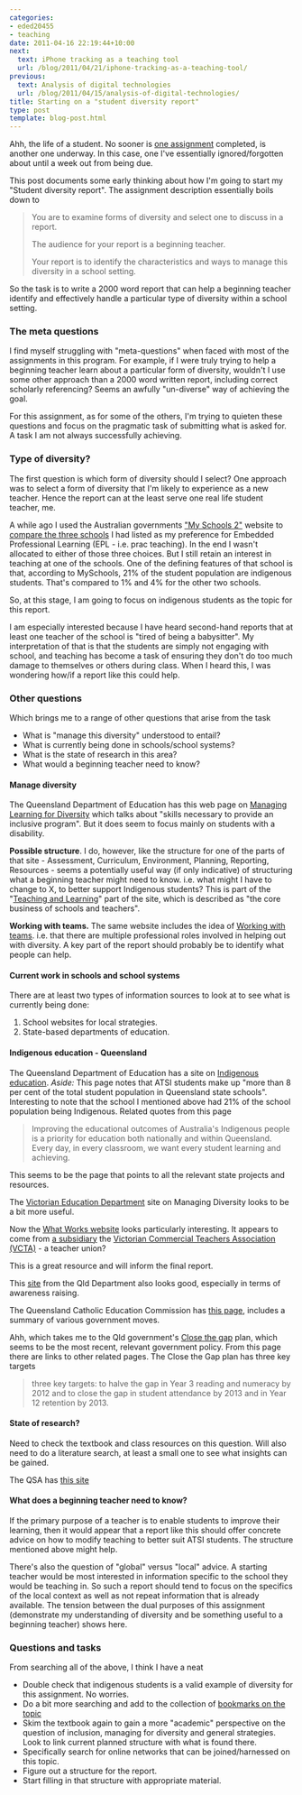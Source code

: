 ```yaml
---
categories:
- eded20455
- teaching
date: 2011-04-16 22:19:44+10:00
next:
  text: iPhone tracking as a teaching tool
  url: /blog/2011/04/21/iphone-tracking-as-a-teaching-tool/
previous:
  text: Analysis of digital technologies
  url: /blog/2011/04/15/analysis-of-digital-technologies/
title: Starting on a "student diversity report"
type: post
template: blog-post.html
---
```

Ahh, the life of a student. No sooner is [one assignment](/blog/2011/04/15/analysis-of-digital-technologies/) completed, is another one underway. In this case, one I've essentially ignored/forgotten about until a week out from being due.

This post documents some early thinking about how I'm going to start my "Student diversity report". The assignment description essentially boils down to

> You are to examine forms of diversity and select one to discuss in a report.
> 
> The audience for your report is a beginning teacher.
> 
> Your report is to identify the characteristics and ways to manage this diversity in a school setting.

So the task is to write a 2000 word report that can help a beginning teacher identify and effectively handle a particular type of diversity within a school setting.

### The meta questions

I find myself struggling with "meta-questions" when faced with most of the assignments in this program. For example, if I were truly trying to help a beginning teacher learn about a particular form of diversity, wouldn't I use some other approach than a 2000 word written report, including correct scholarly referencing? Seems an awfully "un-diverse" way of achieving the goal.

For this assignment, as for some of the others, I'm trying to quieten these questions and focus on the pragmatic task of submitting what is asked for. A task I am not always successfully achieving.

### Type of diversity?

The first question is which form of diversity should I select? One approach was to select a form of diversity that I'm likely to experience as a new teacher. Hence the report can at the least serve one real life student teacher, me.

A while ago I used the Australian governments ["My Schools 2"](http://www.myschools.edu.au/) website to [compare the three schools](/blog/2011/03/05/a-comparison-of-schools-enabled-by-myschools-v2-0/) I had listed as my preference for Embedded Professional Learning (EPL - i.e. prac teaching). In the end I wasn't allocated to either of those three choices. But I still retain an interest in teaching at one of the schools. One of the defining features of that school is that, according to MySchools, 21% of the student population are indigenous students. That's compared to 1% and 4% for the other two schools.

So, at this stage, I am going to focus on indigenous students as the topic for this report.

I am especially interested because I have heard second-hand reports that at least one teacher of the school is "tired of being a babysitter". My interpretation of that is that the students are simply not engaging with school, and teaching has become a task of ensuring they don't do too much damage to themselves or others during class. When I heard this, I was wondering how/if a report like this could help.

### Other questions

Which brings me to a range of other questions that arise from the task

- What is "manage this diversity" understood to entail?
- What is currently being done in schools/school systems?
- What is the state of research in this area?
- What would a beginning teacher need to know?

#### Manage diversity

The Queensland Department of Education has this web page on [Managing Learning for Diversity](http://education.qld.gov.au/staff/learning/diversity/index.html) which talks about "skills necessary to provide an inclusive program". But it does seem to focus mainly on students with a disability.

**Possible structure**. I do, however, like the structure for one of the parts of that site - Assessment, Curriculum, Environment, Planning, Reporting, Resources - seems a potentially useful way (if only indicative) of structuring what a beginning teacher might need to know. i.e. what might I have to change to X, to better support Indigenous students? This is part of the "[Teaching and Learning](http://education.qld.gov.au/staff/learning/diversity/teaching/index.html)" part of the site, which is described as "the core business of schools and teachers".

**Working with teams.** The same website includes the idea of [Working with teams](http://education.qld.gov.au/staff/learning/diversity/roles/index.html). i.e. that there are multiple professional roles involved in helping out with diversity. A key part of the report should probably be to identify what people can help.

#### Current work in schools and school systems

There are at least two types of information sources to look at to see what is currently being done:

1. School websites for local strategies.
2. State-based departments of education.

#### Indigenous education - Queensland

The Queensland Department of Education has a site on [Indigenous education](http://education.qld.gov.au/schools/indigenous/index.html). _Aside:_ This page notes that ATSI students make up "more than 8 per cent of the total student population in Queensland state schools". Interesting to note that the school I mentioned above had 21% of the school population being Indigenous. Related quotes from this page

> Improving the educational outcomes of Australia's Indigenous people is a priority for education both nationally and within Queensland. Every day, in every classroom, we want every student learning and achieving.

This seems to be the page that points to all the relevant state projects and resources.

The [Victorian Education Department](http://www.education.vic.gov.au/hrweb/divequity/divmanSCH.htm) site on Managing Diversity looks to be a bit more useful.

Now the [What Works website](http://www.whatworks.edu.au/dbAction.do?cmd=homePage) looks particularly interesting. It appears to come from [a subsidiary](http://www.ncsonline.com.au/) the [Victorian Commercial Teachers Association (VCTA)](http://www.vcta.asn.au/) - a teacher union?

This is a great resource and will inform the final report.

This [site](http://education.qld.gov.au/schools/indigenous/services/cultural-awareness.html) from the Qld Department also looks good, especially in terms of awareness raising.

The Queensland Catholic Education Commission has [this page](http://www.qcec.qld.catholic.edu.au/index.php?option=com_content&view=article&id=53&Itemid=132), includes a summary of various government moves.

Ahh, which takes me to the Qld government's [Close the gap](http://education.qld.gov.au/schools/indigenous/strategies/closing-gap.html) plan, which seems to be the most recent, relevant government policy. From this page there are links to other related pages. The Close the Gap plan has three key targets

> three key targets: to halve the gap in Year 3 reading and numeracy by 2012 and to close the gap in student attendance by 2013 and in Year 12 retention by 2013.

#### State of research?

Need to check the textbook and class resources on this question. Will also need to do a literature search, at least a small one to see what insights can be gained.

The QSA has [this site](http://www.qsa.qld.edu.au/6322.html)

#### What does a beginning teacher need to know?

If the primary purpose of a teacher is to enable students to improve their learning, then it would appear that a report like this should offer concrete advice on how to modify teaching to better suit ATSI students. The structure mentioned above might help.

There's also the question of "global" versus "local" advice. A starting teacher would be most interested in information specific to the school they would be teaching in. So such a report should tend to focus on the specifics of the local context as well as not repeat information that is already available. The tension between the dual purposes of this assignment (demonstrate my understanding of diversity and be something useful to a beginning teacher) shows here.

### Questions and tasks

From searching all of the above, I think I have a neat

- Double check that indigenous students is a valid example of diversity for this assignment. No worries.
- Do a bit more searching and add to the collection of [bookmarks on the topic](http://www.diigo.com/user/djplaner/Indigenous)
- Skim the textbook again to gain a more "academic" perspective on the question of inclusion, managing for diversity and general strategies. Look to link current planned structure with what is found there.
- Specifically search for online networks that can be joined/harnessed on this topic.
- Figure out a structure for the report.
- Start filling in that structure with appropriate material.